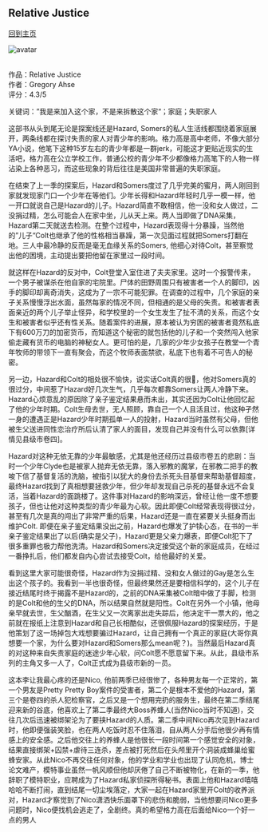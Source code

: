 ## Relative Justice
[回到主页](https://boheme130.github.io/Fiction.git.io/)

![avatar](https://media.newyorker.com/photos/5c364dfe8c8f962cd419d6c6/16:9/w_1280,c_limit/190121_r33587.jpg)
<br>
<br>

作品：Relative Justice <br>
作者：Gregory Ahse <br>
评分：4.3/5 <br>

关键词：”我是来加入这个家，不是来拆散这个家“；家庭；失职家人

这部书从头到尾无论是探案线还是Hazard, Somers的私人生活线都围绕着家庭展开，两条线都在探讨失责的家人对青少年的影响。格力高是高中老师，不像大部分YA小说，他笔下这种15岁左右的青少年都是一群jerk，可能这才更贴近现实的生活吧，格力高在公立学校工作，普通公校的青少年不少都像格力高笔下的人物一样沾染上各种恶习，而这些现象的背后往往是美国非常普遍的失职家庭。

在结束了上一季的探案后，Hazard和Somers度过了几乎完美的蜜月，两人刚回到家就发现家门口一个少年在等他们。少年长得和Hazard年轻时几乎一模一样，他一开口就说自己是Hazard的儿子。Hazard简直不敢相信，他一没和女人做过，二没捐过精，怎么可能会人在家中坐，儿从天上来。两人当即做了DNA采集，Hazard第二天就送去检测。在整个过程中，Hazard表现得十分暴躁，当然他的”儿子“Colt也继承了他的性格相当暴躁，第一次见面过程就把Somers打翻在地。三人中最冷静的反而是毫无血缘关系的Somers, 他细心对待Colt，甚至察觉出他的困境，主动提出要把他留在家里过一段时间。

就这样在Hazard的反对中，Colt登堂入室住进了夫夫家里。这时一个报警传来，一个男子被谋杀在他自家的宅院里。尸体的田野周围只有被害者一个人的脚印，凶手的脚印却离奇消失，这成为了一宗不可能犯罪。在调查的过程中，几个家庭的亲子关系慢慢浮出水面，虽然每家的情况不同，但相通的是父母的失责。和被害者表面亲近的两个儿子举止怪异，和学校里的一个女生发生了扯不清的关系，而这个女生和被害者似乎还有性关系。随着案件的进展，原本被认为穷困的被害者竟然私底下有600万刀的加密货币，而知道这个秘密的就包括他的儿子和一个突然闯入他家偷走藏有货币的电脑的神秘女人。更可怕的是，几家的少年少女孩子在教堂一个青年牧师的带领下一直有聚会，而这个牧师表面禁欲，私底下也有着不可告人的秘密。

另一边，Hazard和Colt的相处很不愉快，说实话Colt真的很🔪，他对Somers真的很过分，中间惹了Hazard好几次生气，几乎每次都靠Somers让两人冷静下来。Hazard心烦意乱的原因除了亲子鉴定结果悬而未出，其实还因为Colt让他回忆起了他的少年时期。Colt生母去世，无人照顾，靠自己一个人且活且过，他这种孑然一身的遭遇正是Hazard少年时期孤单一人的投射，Hazard当时虽然有父母，但他被生父送进同性恋治疗所后认清了家人的面目，发现自己并没有什么可以依靠[详情见县级市卷四]。

Hazard对这种无依无靠的少年最敏感，尤其是他还经历过县级市卷五的悲剧：当时一个少年Clyde也是被家人抛弃无依无靠，落入邪教的魔掌，在邪教二把手的教唆下信了基督复活的洗脑，被指引以犹大的身份去杀死头目基督来帮助基督超度，最终Hazard找到了真相想要拯救少年，但少年却发现自己杀死的基督永远不会复活，当着Hazard的面跳楼了。这件事对Hazard的影响深远，曾经让他一度不想要孩子，但也让他对这种类型的青少年最为心软。因此即便Colt经常表现得很过分，甚至有几次是真的闯出了非常严重的后果，Hazard还是一直在紧要关头挺身而出维护Colt. 即便在亲子鉴定结果没出之前，Hazard也爆发了护犊心态，在书的一半亲子鉴定结果出了以后(确实是父子)，Hazard更是父亲力爆表，即便Colt犯下了很多重罪也极力帮他洗清。Hazard和Somers决定接受这个新的家庭成员，在经过一番挣扎后，他们都发自内心尝试去接受Colt，给他最好的关爱。

看到这里大家可能很奇怪，Hazard作为没捐过精、没和女人做过的Gay是怎么生出这个孩子的。我看到一半也很奇怪，但最终果然还是要相信科学的，这个儿子在接近结尾时终于揭露不是Hazard的，之前的DNA采集被Colt暗中做了手脚，检测的是Colt和他的生父的DNA，所以结果自然就是阳性。Colt在另外一个小镇，他母亲早就去世，生父酗酒，在生父又一次离家出走失踪后，他决定干一票大的，他之前就在报纸上注意到Hazard和自己长相酷似，还很佩服Hazard的探案经历，于是他策划了这一场掉包大戏想要骗过Hazard，让自己拥有一个真正的家庭(大哥你真想要一个家，为什么要对Hazard和Somers那么mean呢？)。当然最后Hazard真的对这种来自失责家庭的迷途少年心软，问Colt愿不愿意留下来。从此，县级市系列的主角又多一人了，Colt正式成为县级市新的一员。

这本李让我最心疼的还是Nico, 他前两季已经很惨了，各种男友每一个正常的，第一个男友是Pretty Pretty Boy案件的受害者，第二个是根本不爱他的Hazard，第三个是卷四的杀人犯检察官，之后又是一个想用完扔的服务生，最终在第二季结尾迎来新的谷底，他喜欢上了第二季最终大Boss养蜂人(当然Nico当时不知道)，交往几次后迅速被绑架沦为了要挟Hazard的人质。第二季中间Nico再次见到Hazard时，他即便强装笑脸，也在两人吃饭时忍不住落泪，自从两人分手后他很少再有情感上的安全感。之后他交往上的养蜂人是他很长一段时间第一个感觉安全的对象，结果直接绑架+囚禁+虐待三连杀，差点被打死然后在头颅里开个洞装成蜂巢给蜜蜂安家。从此Nico不再交往任何对象，他的学业和学业也出现了认同危机，博士论文难产，模特事业虽然一帆风顺但他却厌倦了自己不断被物化，在新的一季，他辞职了模特职业，应聘成为了Hazard私家侦探所得秘书。表面上他和Hazard嘻嘻哈哈不断打闹，直到结尾一切尘埃落定，大家一起在Hazard家里开Colt的收养派对，Hazard才察觉到了Nico潇洒快乐面罩下的悲伤和脆弱，当他想要问Nico更多问题时，Nico便找机会逃走了，全剧终。真的希望格力高在后面给Nico一个好一点的男人
